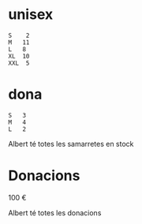 # unisex
    S	 2
	M	11
	L	8
	XL	10
	XXL	 5

# dona
	S	3
	M	4
	L	2

Albert té totes les samarretes en stock

# Donacions
100 €

Albert té totes les donacions
